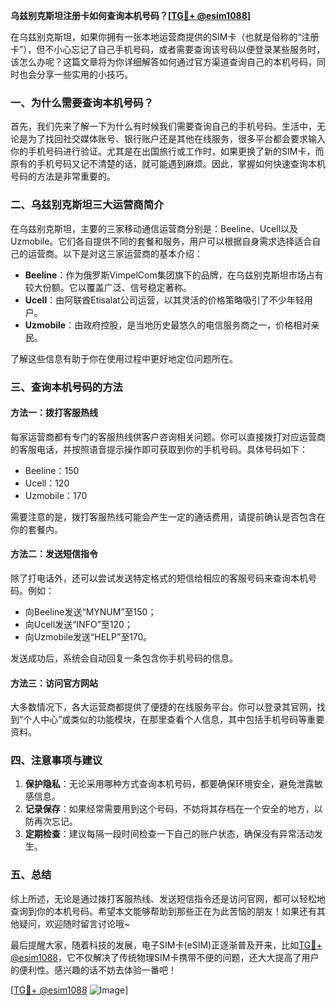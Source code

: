 **乌兹别克斯坦注册卡如何查询本机号码？[[TG💪+ @esim1088](https://t.me/s/esim1088)]**

在乌兹别克斯坦，如果你拥有一张本地运营商提供的SIM卡（也就是俗称的“注册卡”），但不小心忘记了自己手机号码，或者需要查询该号码以便登录某些服务时，该怎么办呢？这篇文章将为你详细解答如何通过官方渠道查询自己的本机号码，同时也会分享一些实用的小技巧。

### 一、为什么需要查询本机号码？

首先，我们先来了解一下为什么有时候我们需要查询自己的手机号码。生活中，无论是为了找回社交媒体账号、银行账户还是其他在线服务，很多平台都会要求输入你的手机号码进行验证。尤其是在出国旅行或工作时，如果更换了新的SIM卡，而原有的手机号码又记不清楚的话，就可能遇到麻烦。因此，掌握如何快速查询本机号码的方法是非常重要的。

### 二、乌兹别克斯坦三大运营商简介

在乌兹别克斯坦，主要的三家移动通信运营商分别是：Beeline、Ucell以及Uzmobile。它们各自提供不同的套餐和服务，用户可以根据自身需求选择适合自己的运营商。以下是对这三家运营商的基本介绍：

- **Beeline**：作为俄罗斯VimpelCom集团旗下的品牌，在乌兹别克斯坦市场占有较大份额。它以覆盖广泛、信号稳定著称。
- **Ucell**：由阿联酋Etisalat公司运营，以其灵活的价格策略吸引了不少年轻用户。
- **Uzmobile**：由政府控股，是当地历史最悠久的电信服务商之一，价格相对亲民。

了解这些信息有助于你在使用过程中更好地定位问题所在。

### 三、查询本机号码的方法

#### 方法一：拨打客服热线
每家运营商都有专门的客服热线供客户咨询相关问题。你可以直接拨打对应运营商的客服电话，并按照语音提示操作即可获取到你的手机号码。具体号码如下：
- Beeline：150
- Ucell：120
- Uzmobile：170

需要注意的是，拨打客服热线可能会产生一定的通话费用，请提前确认是否包含在你的套餐内。

#### 方法二：发送短信指令
除了打电话外，还可以尝试发送特定格式的短信给相应的客服号码来查询本机号码。例如：
- 向Beeline发送“MYNUM”至150；
- 向Ucell发送“INFO”至120；
- 向Uzmobile发送“HELP”至170。

发送成功后，系统会自动回复一条包含你手机号码的信息。

#### 方法三：访问官方网站
大多数情况下，各大运营商都提供了便捷的在线服务平台。你可以登录其官网，找到“个人中心”或类似的功能模块，在那里查看个人信息，其中包括手机号码等重要资料。

### 四、注意事项与建议

1. **保护隐私**：无论采用哪种方式查询本机号码，都要确保环境安全，避免泄露敏感信息。
2. **记录保存**：如果经常需要用到这个号码，不妨将其存档在一个安全的地方，以防再次忘记。
3. **定期检查**：建议每隔一段时间检查一下自己的账户状态，确保没有异常活动发生。

### 五、总结

综上所述，无论是通过拨打客服热线、发送短信指令还是访问官网，都可以轻松地查询到你的本机号码。希望本文能够帮助到那些正在为此苦恼的朋友！如果还有其他疑问，欢迎随时留言讨论哦~

最后提醒大家，随着科技的发展，电子SIM卡(eSIM)正逐渐普及开来，比如[TG💪+ @esim1088](https://t.me/s/esim1088)，它不仅解决了传统物理SIM卡携带不便的问题，还大大提高了用户的便利性。感兴趣的话不妨去体验一番吧！

[[TG💪+ @esim1088](https://t.me/s/esim1088) ![Image](https://i.postimg.cc/4NQfJmqS/Snipaste-2025-05-13-00-14-12.png)]